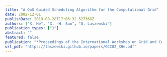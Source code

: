 ```yaml
---
title: "A QoS Guided Scheduling Algorithm for the Computational Grid"
date: 2002-12-01
publishDate: 2019-08-28T17:06:32.527368Z
authors: ["X. He", "X. -H. Sun", "G. Laszewski"]
publication_types: ["1"]
abstract: ""
featured: false
publication: "*Proceedings of the International Workshop on Grid and Cooperative Computing (GCC02)*"
url_pdf: "https://laszewski.github.io/papers/GCC02_XHe.pdf"
---
```


